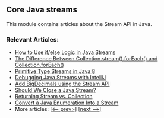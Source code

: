 ## Core Java streams

This module contains articles about the Stream API in Java.

### Relevant Articles:
- [How to Use if/else Logic in Java Streams](https://www.baeldung.com/java-8-streams-if-else-logic)
- [The Difference Between Collection.stream().forEach() and Collection.forEach()](https://www.baeldung.com/java-collection-stream-foreach)
- [Primitive Type Streams in Java 8](https://www.baeldung.com/java-8-primitive-streams)
- [Debugging Java Streams with IntelliJ](https://www.baeldung.com/intellij-debugging-java-streams)
- [Add BigDecimals using the Stream API](https://www.baeldung.com/java-stream-add-bigdecimals)
- [Should We Close a Java Stream?](https://www.baeldung.com/java-stream-close)
- [Returning Stream vs. Collection](https://www.baeldung.com/java-return-stream-collection)
- [Convert a Java Enumeration Into a Stream](https://www.baeldung.com/java-enumeration-to-stream)
- More articles: [[<-- prev>]](/../core-java-streams-2) [[next -->]](/../core-java-streams-4)

